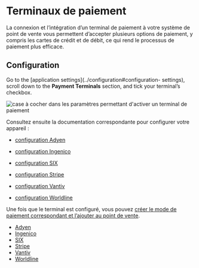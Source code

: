 # Terminaux de paiement

La connexion et l’intégration d’un terminal de paiement à votre système de
point de vente vous permettent d’accepter plusieurs options de paiement, y
compris les cartes de crédit et de débit, ce qui rend le processus de paiement
plus efficace.

## Configuration

Go to the [application settings](../configuration#configuration-
settings), scroll down to the **Payment Terminals** section, and tick your
terminal’s checkbox.

![case à cocher dans les paramètres permettant d'activer un terminal de
paiement](../../../../_images/settings-pt.png)

Consultez ensuite la documentation correspondante pour configurer votre
appareil :

  * [configuration Adyen](terminals/adyen)

  * [configuration Ingenico](terminals/ingenico)

  * [configuration SIX](terminals/six)

  * [configuration Stripe](terminals/stripe)

  * [configuration Vantiv](terminals/vantiv)

  * [configuration Worldline](terminals/worldline)

Une fois que le terminal est configuré, vous pouvez [créer le mode de paiement
correspondant et l’ajouter au point de vente](../payment_methods).

  * [Adyen](terminals/adyen)
  * [Ingenico](terminals/ingenico)
  * [SIX](terminals/six)
  * [Stripe](terminals/stripe)
  * [Vantiv](terminals/vantiv)
  * [Worldline](terminals/worldline)

